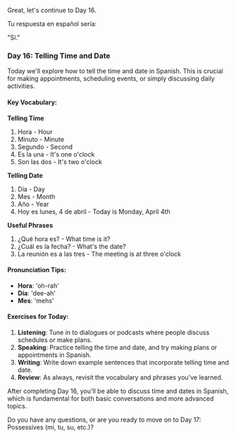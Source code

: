 Great, let's continue to Day 16.

Tu respuesta en español sería:

"Sí."

### Day 16: Telling Time and Date

Today we'll explore how to tell the time and date in Spanish. This is crucial for making appointments, scheduling events, or simply discussing daily activities.

#### Key Vocabulary:

**Telling Time**
1. Hora - Hour
2. Minuto - Minute
3. Segundo - Second
4. Es la una - It's one o'clock
5. Son las dos - It's two o'clock

**Telling Date**
1. Día - Day
2. Mes - Month
3. Año - Year
4. Hoy es lunes, 4 de abril - Today is Monday, April 4th

**Useful Phrases**
1. ¿Qué hora es? - What time is it?
2. ¿Cuál es la fecha? - What's the date?
3. La reunión es a las tres - The meeting is at three o'clock

#### Pronunciation Tips:
- **Hora**: 'oh-rah'
- **Día**: 'dee-ah'
- **Mes**: 'mehs'

#### Exercises for Today:
1. **Listening**: Tune in to dialogues or podcasts where people discuss schedules or make plans.
2. **Speaking**: Practice telling the time and date, and try making plans or appointments in Spanish.
3. **Writing**: Write down example sentences that incorporate telling time and date.
4. **Review**: As always, revisit the vocabulary and phrases you've learned.

After completing Day 16, you'll be able to discuss time and dates in Spanish, which is fundamental for both basic conversations and more advanced topics.

Do you have any questions, or are you ready to move on to Day 17: Possessives (mi, tu, su, etc.)?
